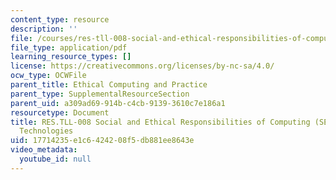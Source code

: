 ```yaml
---
content_type: resource
description: ''
file: /courses/res-tll-008-social-and-ethical-responsibilities-of-computing-serc-fall-2021/17714235e1c6424208f5db881ee8643e_RES-TLL008F21-ALP_Open_Technologies_Open_Communities.pdf
file_type: application/pdf
learning_resource_types: []
license: https://creativecommons.org/licenses/by-nc-sa/4.0/
ocw_type: OCWFile
parent_title: Ethical Computing and Practice
parent_type: SupplementalResourceSection
parent_uid: a309ad69-914b-c4cb-9139-3610c7e186a1
resourcetype: Document
title: RES.TLL-008 Social and Ethical Responsibilities of Computing (SERC), ALP Open
  Technologies
uid: 17714235-e1c6-4242-08f5-db881ee8643e
video_metadata:
  youtube_id: null
---
```

